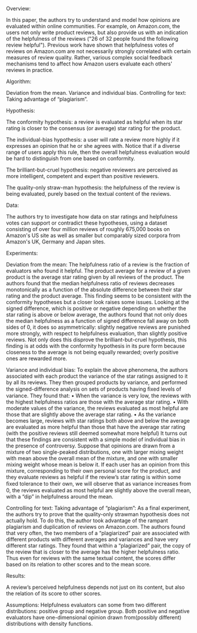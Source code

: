 Overview:

In this paper, the authors try to understand and model how opinions are evaluated within online communities. For example, on Amazon.com, the users not only write product reviews, but also provide us with an indication of the helpfulness of the reviews ("26 of 32 people found the following review helpful"). Previous work have shown that helpfulness votes of reviews on Amazon.com are not necessarily strongly correlated with certain measures of review quality. Rather, various complex social feedback mechanisms tend to affect how Amazon users evaluate each others' reviews in practice.


Algorithm:

Deviation from the mean.
Variance and individual bias. 
Controlling for text: Taking advantage of “plagiarism”. 


Hypothesis:

The conformity hypothesis: 
a review is evaluated as helpful when its star rating is closer to the consensus (or average) star rating for the product.

The individual-bias hypothesis: 
a user will rate a review more highly if it expresses an opinion that he or she agrees with. Notice that if a diverse range of users apply this rule, then the overall helpfulness evaluation would be hard to distinguish from one based on conformity.

The brilliant-but-cruel hypothesis: 
negative reviewers are perceived as more intelligent, competent and expert than positive reviewers.

The quality-only straw-man hypothesis: 
the helpfulness of the review is being evaluated, purely based on the textual content of the reviews.


Data:

The authors try to investigate how data on star ratings and helpfulness votes can support or contradict these hypotheses, using a dataset consisting of over four million reviews of roughly 675,000 books on Amazon's US site as well as smaller but comparably sized corpora from Amazon's UK, Germany and Japan sites.


Experiments:

Deviation from the mean:
The helpfulness ratio of a review is the fraction of evaluators who found it helpful. The product average for a review of a given product is the average star rating given by all reviews of the product. The authors found that the median helpfulness ratio of reviews decreases monotonically as a function of the absolute difference between their star rating and the product average. This finding seems to be consistent with the conformity hypotheses but a closer look raises some issues. Looking at the signed difference, which is positive or negative depending on whether the star rating is above or below average, the authors found that not only does the median helpfulness as a function of signed difference fall away on both sides of 0, it does so asymmetrically: slightly negative reviews are punished more strongly, with respect to helpfulness evaluation, than slightly positive reviews. Not only does this disprove the brilliant-but-cruel hypothesis, this finding is at odds with the conformity hypothesis in its pure form because closeness to the average is not being equally rewarded; overly positive ones are rewarded more.

Variance and individual bias:
To explain the above phenomena, the authors associated with each product the variance of the star ratings assigned to it by all its reviews. They then grouped products by variance, and performed the signed-difference analysis on sets of products having ﬁxed levels of variance. They found that:
• When the variance is very low, the reviews with the highest helpfulness ratios are those with the average star rating.
• With moderate values of the variance, the reviews evaluated as most helpful are those that are slightly above the average star rating.
• As the variance becomes large, reviews with star ratings both above and below the average are evaluated as more helpful than those that have the average star rating (with the positive reviews still deemed somewhat more helpful)
It turns out that these findings are consistent with a simple model of individual bias in the presence of controversy. Suppose that opinions are drawn from a mixture of two single-peaked distributions, one with larger mixing weight with mean above the overall mean of the mixture, and one with smaller mixing weight whose mean is below it. If each user has an opinion from this mixture, corresponding to their own personal score for the product, and they evaluate reviews as helpful if the review’s star rating is within some ﬁxed tolerance to their own, we will observe that as variance increases from 0, the reviews evaluated as most helpful are slightly above the overall mean, with a “dip” in helpfulness around the mean.

Controlling for text: Taking advantage of “plagiarism”:
As a final experiment, the authors try to prove that the quality-only strawman hypothesis does not actually hold. To do this, the author took advantage of the rampant plagiarism and duplication of reviews on Amazon.com. The authors found that very often, the two members of a “plagiarized” pair are associated with different products with different averages and variances and have very different star ratings. They found that within a “plagiarized” pair, the copy of the review that is closer to the average has the higher helpfulness ratio. Thus even for reviews with the same textual content, the scores differ based on its relation to other scores and to the mean score.


Results:

A review’s perceived helpfulness depends not just on its content, but also the relation of its score to other scores.


Assumptions:
Helpfulness evaluators can some from two different distributions: positive group and negative group.
Both positive and negative evaluators have one-dimensional opinion drawn from(possibly different) distributions with density functions.
